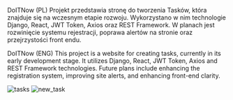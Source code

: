 DoITNow (PL)
Projekt przedstawia stronę do tworzenia Tasków, która znajduje się na wczesnym etapie rozwoju. Wykorzystano w nim technologie Django, React, JWT Token, Axios oraz REST Framework. W planach jest rozwinięcie systemu rejestracji, poprawa alertów na stronie oraz przejrzystości front endu.

DoITNow (ENG)
This project is a website for creating tasks, currently in its early development stage. It utilizes Django, React, JWT Token, Axios and REST Framework technologies. Future plans include enhancing the registration system, improving site alerts, and enhancing front-end clarity.

![tasks](https://github.com/user-attachments/assets/f4030052-312c-4cbf-b935-f98ae195e05b)
![new_task](https://github.com/user-attachments/assets/db2240e6-3c6d-4086-9f03-4821a2fb2918)

